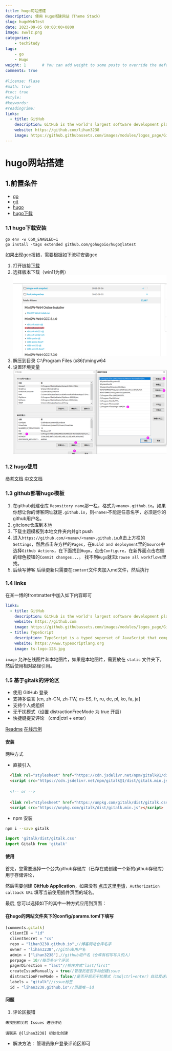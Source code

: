 ```yaml
---
title: hugo网站搭建
description: 使用 Hugo搭建网站（Theme Stack）
slug: hugoWebTest
date: 2023-09-05 00:00:00+0800
image: swwlz.png
categories:
    - techStudy
tags:
    - go    
    - Hugo
weight: 1       # You can add weight to some posts to override the default sorting (date descending)
comments: true

#license: flase
#math: true
#toc: true
#style: 
#keywords:
#readingTime:
links:
  - title: GitHub
    description: GitHub is the world's largest software development platform.
    website: https://github.com/lihan3238
    image: https://github.githubassets.com/images/modules/logos_page/GitHub-Mark.png
---
```

# hugo网站搭建

## 1.前置条件
- [go](https://github.com/golang/go)
- [git](https://git-scm.com/book/en/v2/Getting-Started-Installing-Git)
- [hugo](https://gohugo.io/)
- [hugo下载](https://github.com/gohugoio/hugo)

### 1.1 hugo下载安装
```
go env -w CGO_ENABLED=1
go install -tags extended github.com/gohugoio/hugo@latest
```
如果出现gcc报错，需要根据如下流程安装gcc
1. 打开链接[下载](https://sourceforge.net/projects/mingw-w64/files/mingw-w64/)
2. 选择版本下载（win11为例）
![](1.png)
3. 解压到目录
C:\Program Files (x86)\mingw64
4. 设置环境变量
![](2.png)
### 1.2 hugo使用
[参考文档](https://gohugo.io/getting-started/quick-start/)
[中文文档](https://www.gohugo.org/doc/overview/quickstart/)

### 1.3 github部署hugo模板
1. 在github创建仓库
`Repository name`那一栏，格式为`<name>.github.io`。如果你想让你的博客网址就是`.github.io`，则`<name>`不能是任意名字，必须是你的github用户名。
2. gitclone仓库到本地
3. 下载主题模板到本地文件夹内并git push
4. 进入`https://github.com/<name>/<name>.github.io`点击上方栏的`Settings`，然后点击左方栏的`Pages`，在`Build and deployment`里的`Source`中选择`Github Actions`，在下面找到`Hugo`，点击`Configure`，在新界面点击右侧的绿色按钮的`Commit changes...`。
找不到`Hugo`就去`browse all workflows`里找。
5. 后续写博客
后续更新只需要在`content`文件夹加入md文件，然后执行

### 1.4 links

在某一博的frontmatter中加入如下内容即可

```yaml
links:
  - title: GitHub
    description: GitHub is the world's largest software development platform.
    website: https://github.com
    image: https://github.githubassets.com/images/modules/logos_page/GitHub-Mark.png
  - title: TypeScript
    description: TypeScript is a typed superset of JavaScript that compiles to plain JavaScript.
    website: https://www.typescriptlang.org
    image: ts-logo-128.jpg
```

`image` 允许在线图片和本地图片，如果是本地图片，需要放在 `static` 文件夹下，然后使用相对路径引用。

### 1.5 基于gitalk的评论区

- 使用 GitHub 登录
- 支持多语言 [en, zh-CN, zh-TW, es-ES, fr, ru, de, pl, ko, fa, ja]
- 支持个人或组织
- 无干扰模式（设置 distractionFreeMode 为 true 开启）
- 快捷键提交评论 （cmd|ctrl + enter）

[Readme](https://github.com/gitalk/gitalk/blob/master/readme.md)
[在线示例](https://gitalk.github.io)

#### 安装

两种方式

- 直接引入

```html
  <link rel="stylesheet" href="https://cdn.jsdelivr.net/npm/gitalk@1/dist/gitalk.css">
  <script src="https://cdn.jsdelivr.net/npm/gitalk@1/dist/gitalk.min.js"></script>

  <!-- or -->

  <link rel="stylesheet" href="https://unpkg.com/gitalk/dist/gitalk.css">
  <script src="https://unpkg.com/gitalk/dist/gitalk.min.js"></script>
```

- npm 安装

```sh
npm i --save gitalk
```

```js
import 'gitalk/dist/gitalk.css'
import Gitalk from 'gitalk'
```

#### 使用

首先，您需要选择一个公共github存储库（已存在或创建一个新的github存储库）用于存储评论，

然后需要创建 **GitHub Application**，如果没有 [点击这里申请](https://github.com/settings/applications/new)，`Authorization callback URL` 填写当前使用插件页面的域名。

最后, 您可以选择如下的其中一种方式应用到页面：
#### 在hugo的网站文件夹下的config/params.toml下填写

```js
[comments.gitalk]
  clientID = "id"
  clientSecret = "cs"
  repo = "lihan3238.github.io",//博客网站仓库名字
  owner = "lihan3238",//github用户名
  admin = ["lihan3238"],//github用户名（仓库有权写写入的人）
  perpage = 10//每页多少个评论
  pagerDirection = "last"//排序方式"last/first"
  createIssueManually = true//管理员是否手动创建issue
  distractionFreeMode = false//是否开启无干扰模式（cmd|ctrl+enter）自动发送评论
  labels = "gitalk"//issue标签
  id = "lihan3238.github.io"//页面唯一id
```
#### 问题

1. 评论区报错
```
未找到相关的 Issues 进行评论

请联系 @[lihan3238] 初始化创建
```
- 解决方法：
管理员账户登录评论区即可

